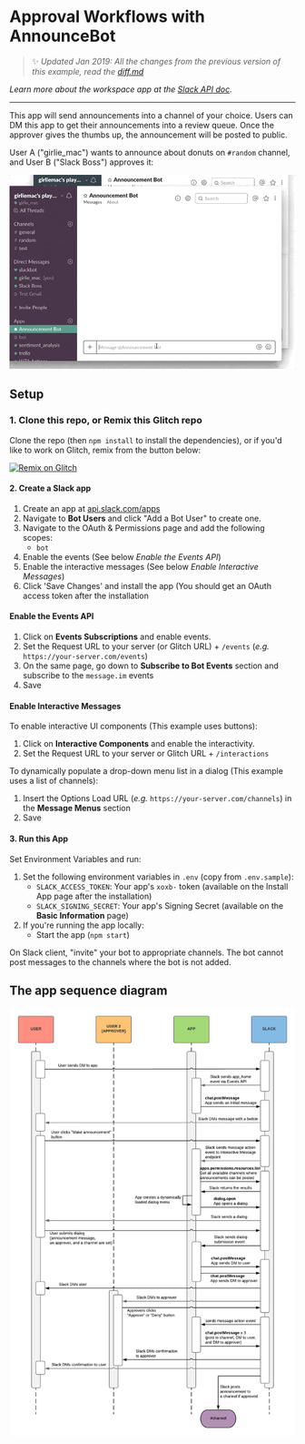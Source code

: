 # Approval Workflows with AnnounceBot


> :sparkles: *Updated Jan 2019: All the changes from the previous version of this example, read the [diff.md](diff.md)*

*Learn more about the workspace app at the [Slack API doc](https://api.slack.com/workspace-apps-preview).*

---

This app will send announcements into a channel of your choice. Users can DM this app to get their announcements into a review queue. Once the approver gives the thumbs up, the announcement will be posted to public.

User A ("girlie_mac") wants to announce about donuts on `#random` channel, and User B ("Slack Boss") approves it:

![announcements_approvals](images/demo_approval_flow.gif)

## Setup

### 1. Clone this repo, or Remix this Glitch repo

Clone the repo (then `npm install` to install the dependencies), or if you'd like to work on Glitch, remix from the button below:

[![Remix on Glitch](https://cdn.glitch.com/2703baf2-b643-4da7-ab91-7ee2a2d00b5b%2Fremix-button.svg)](https://glitch.com/edit/#!/remix/slack-announcements-approval-blueprint)

#### 2. Create a Slack app

1. Create an app at [api.slack.com/apps](https://api.slack.com/apps)
1. Navigate to **Bot Users** and click "Add a Bot User" to create one.
1. Navigate to the OAuth & Permissions page and add the following scopes:
    * `bot`
1. Enable the events (See below *Enable the Events API*)
1. Enable the interactive messages (See below *Enable Interactive Messages*)
1. Click 'Save Changes' and install the app (You should get an OAuth access token after the installation


#### Enable the Events API
1. Click on **Events Subscriptions** and enable events.
1. Set the Request URL to your server (or Glitch URL) + `/events` (*e.g.* `https://your-server.com/events`)
1. On the same page, go down to **Subscribe to Bot Events** section and subscribe to the `message.im` events
1. Save

#### Enable Interactive Messages

To enable interactive UI components (This example uses buttons):

1. Click on **Interactive Components** and enable the interactivity.
1. Set the Request URL to your server or Glitch URL + `/interactions`

To dynamically populate a drop-down menu list in a dialog (This example uses a list of channels):

1. Insert the Options Load URL (*e.g.* `https://your-server.com/channels`) in the **Message Menus** section
1. Save

#### 3. Run this App
Set Environment Variables and run:

1. Set the following environment variables in `.env` (copy from `.env.sample`):
    * `SLACK_ACCESS_TOKEN`: Your app's `xoxb-` token (available on the Install App page after the installation)
    * `SLACK_SIGNING_SECRET`: Your app's Signing Secret (available on the **Basic Information** page)
1. If you're running the app locally:
    * Start the app (`npm start`)

On Slack client, "invite" your bot to appropriate channels. The bot cannot post messages to the channels where the bot is not added.

## The app sequence diagram

![dialog](images/diagram_approval_flow.png)